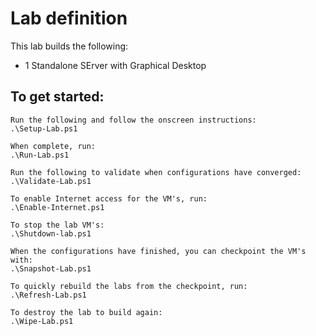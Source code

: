# Lab definition

This lab builds the following:

* 1 Standalone SErver with Graphical Desktop

## To get started:

    Run the following and follow the onscreen instructions:
    .\Setup-Lab.ps1

    When complete, run:
    .\Run-Lab.ps1

    Run the following to validate when configurations have converged:
    .\Validate-Lab.ps1

    To enable Internet access for the VM's, run:
    .\Enable-Internet.ps1

    To stop the lab VM's:
    .\Shutdown-lab.ps1

    When the configurations have finished, you can checkpoint the VM's with:
    .\Snapshot-Lab.ps1

    To quickly rebuild the labs from the checkpoint, run:
    .\Refresh-Lab.ps1

    To destroy the lab to build again:
    .\Wipe-Lab.ps1 
